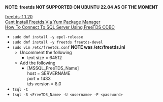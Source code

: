 **NOTE: freetds NOT SUPPORTED ON UBUNTU 22.04 AS OF THE MOMENT**

[freetds-1.1.20](https://centos.pkgs.org/8/epel-x86_64/freetds-1.1.20-1.el8.x86_64.rpm.html)<br />
[Cant Install Freetds Via Yum Package Manager](https://stackoverflow.com/questions/20179649/cant-install-freetds-via-yum-package-manager)<br />
[How To Connect To SQL Server Using FreeTDS ODBC](https://stackoverflow.com/questions/57350910/how-to-connect-to-sql-server-using-freetds-odbc/)
* `sudo dnf install -y epel-release`
* `sudo dnf install -y freetds freetds-devel`
* `sudo vim /etc/freetds.conf` **NOTE was /etc/freetds.ini**
  * Uncomment the following
    * text size = 64512
  * Add the following
    * [MSSQL_FreeTDS_Name]<br />
      host = SERVERNAME<br />
      port = 1433<br />
      tds version = 8.0
* `tsql -C`
* `tsql -S <FreeTDS_Name> -U <username> -P <password>`
